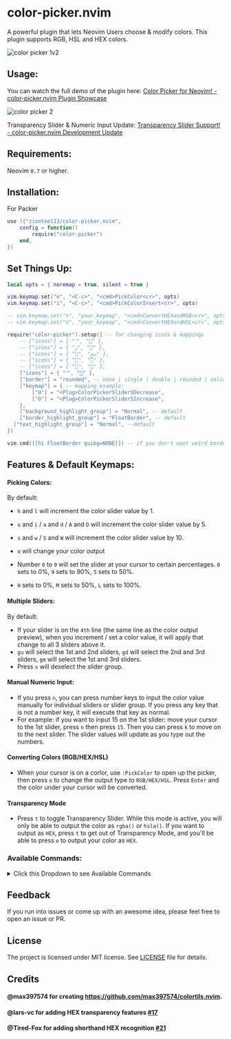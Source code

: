 # color-picker.nvim

A powerful plugin that lets Neovim Users choose & modify colors. This plugin supports RGB, HSL and HEX colors.

![color picker 1v2](https://user-images.githubusercontent.com/102876811/175996319-58bd7237-9fe2-428a-ba86-f10df440c0a9.jpg)

## Usage:

You can watch the full demo of the plugin here: [Color Picker for Neovim! - color-picker.nvim Plugin Showcase](https://youtu.be/eWRoxJatH8A)

![color picker 2](https://user-images.githubusercontent.com/102876811/176300677-7f12b1f7-1bc2-421b-8944-af45f01088fe.png)

Transparency Slider & Numeric Input Update: [Transparency Slider Support! - color-picker.nvim Development Update](https://youtu.be/lm7LAOFkceA)

## Requirements:

Neovim `0.7` or higher.

## Installation:

For Packer

```lua
use ({"ziontee113/color-picker.nvim",
    config = function()
        require("color-picker")
    end,
})
```

## Set Things Up:

```lua
local opts = { noremap = true, silent = true }

vim.keymap.set("n", "<C-c>", "<cmd>PickColor<cr>", opts)
vim.keymap.set("i", "<C-c>", "<cmd>PickColorInsert<cr>", opts)

-- vim.keymap.set("n", "your_keymap", "<cmd>ConvertHEXandRGB<cr>", opts)
-- vim.keymap.set("n", "your_keymap", "<cmd>ConvertHEXandHSL<cr>", opts)

require("color-picker").setup({ -- for changing icons & mappings
	-- ["icons"] = { "ﱢ", "" },
	-- ["icons"] = { "ﮊ", "" },
	-- ["icons"] = { "", "ﰕ" },
	-- ["icons"] = { "", "" },
	-- ["icons"] = { "", "" },
	["icons"] = { "ﱢ", "" },
	["border"] = "rounded", -- none | single | double | rounded | solid | shadow
	["keymap"] = { -- mapping example:
		["U"] = "<Plug>ColorPickerSlider5Decrease",
		["O"] = "<Plug>ColorPickerSlider5Increase",
	},
	["background_highlight_group"] = "Normal", -- default
	["border_highlight_group"] = "FloatBorder", -- default
  ["text_highlight_group"] = "Normal", --default
})

vim.cmd([[hi FloatBorder guibg=NONE]]) -- if you don't want weird border background colors around the popup.
```

## Features & Default Keymaps:

#### Picking Colors:

By default:

- `h` and `l` will increment the color slider value by 1.
- `u` and `i` / `a` and `d` / `A` and `D` will increment the color slider value by 5.
- `s` and `w` / `S` and `W` will increment the color slider value by 10.
- `o` will change your color output

- Number `0` to `9` will set the slider at your cursor to certain percentages. `0` sets to 0%, `9` sets to 90%, `5` sets to 50%.
- `H` sets to 0%, `M` sets to 50%, `L` sets to 100%.

#### Multiple Sliders:

By default:

- If your slider is on the `4th` line (the same line as the color output preview), when you increment / set a color value, it will apply that change to all 3 sliders above it.
- `gu` will select the 1st and 2nd sliders, `gd` will select the 2nd and 3rd sliders, `gm` will select the 1st and 3rd sliders.
- Press `x` will deselect the slider group.

#### Manual Numeric Input:

- If you press `n`, you can press number keys to input the color value manually for individual sliders or slider group. If you press any key that is not a number key, it will execute that key as normal.
- For example: if you want to input 15 on the 1st slider: move your cursor to the 1st slider, press `n` then press `15`. Then you can press `k` to move on to the next slider. The slider values will update as you type out the numbers.

#### Converting Colors (RGB/HEX/HSL)

- When your cursor is on a corlor, use `:PickColor` to open up the picker, then press `o` to change the output type to `RGB/HEX/HSL`. Press `Enter` and the color under your cursor will be converted.

#### Transparency Mode

- Press `t` to toggle Transparency Slider. While this mode is active, you will only be able to output the color as `rgba()` or `hsla()`. If you want to output as `HEX`, press `t` to get out of Transparency Mode, and you'll be able to press `o` to output your color as `HEX`.

### Available Commands:

<details>
<summary>Click this Dropdown to see Available Commands</summary>
	
```
<Plug>ColorPickerSlider10Decrease
<Plug>ColorPickerSlider10Increase
<Plug>ColorPickerSlider5Decrease
<Plug>ColorPickerSlider5Increase
<Plug>ColorPickerSlider1Decrease
<Plug>ColorPickerSlider1Increase

<Plug>ColorPickerSlider0Percent
<Plug>ColorPickerSlider10Percent
<Plug>ColorPickerSlider20Percent
<Plug>ColorPickerSlider30Percent
<Plug>ColorPickerSlider40Percent
<Plug>ColorPickerSlider50Percent
<Plug>ColorPickerSlider60Percent
<Plug>ColorPickerSlider70Percent
<Plug>ColorPickerSlider80Percent
<Plug>ColorPickerSlider90Percent
<Plug>ColorPickerSlider100Percent

<Plug>ColorPickerSetActionGroup1and2
<Plug>ColorPickerSetActionGroup2and3
<Plug>ColorPickerSetActionGroup123
<Plug>ColorPickerSetActionGroup1and3
<Plug>ColorPickerClearActionGroup

<Plug>ColorPickerChangeOutputType
<Plug>ColorPickerChangeColorMode
<Plug>ColorPickerApplyColor
<Plug>ColorPickerToggleTransparency
<Plug>ColorPickerNumericInput

```

</details>

## Feedback

If you run into issues or come up with an awesome idea, please feel free to open an issue or PR.

## License

The project is licensed under MIT license. See [LICENSE](./LICENSE) file for details.

## Credits

#### @max397574 for creating https://github.com/max397574/colortils.nvim.

#### @lars-vc for adding HEX transparency features [#17](https://github.com/ziontee113/color-picker.nvim/pull/17)
#### @Tired-Fox for adding shorthand HEX recognition [#21](https://github.com/ziontee113/color-picker.nvim/pull/21)
